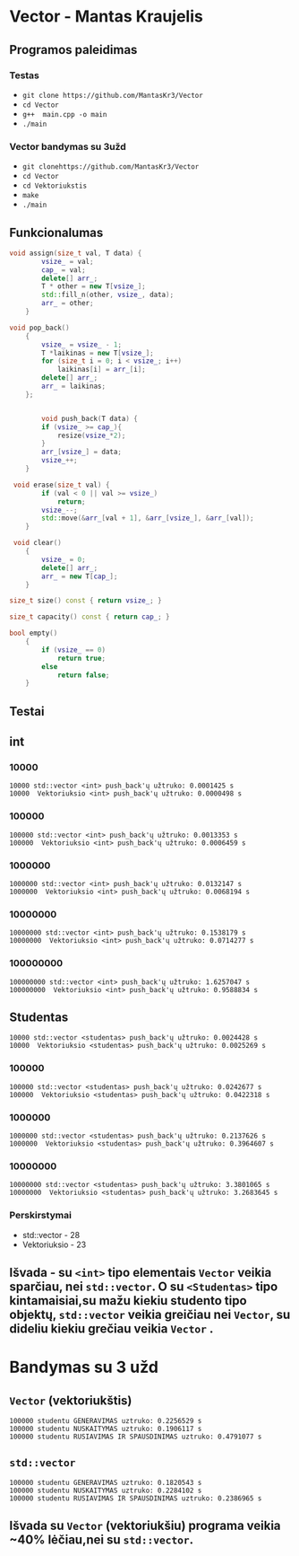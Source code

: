 # Vector - Mantas Kraujelis

## Programos paleidimas

### Testas
- `git clone https://github.com/MantasKr3/Vector`
- `cd Vector` 
- `g++  main.cpp -o main` 
- `./main`

### Vector bandymas su 3užd
- `git clonehttps://github.com/MantasKr3/Vector`
- `cd Vector`
- `cd Vektoriukstis`
- `make`
- `./main`


## Funkcionalumas
```c++
void assign(size_t val, T data) {
        vsize_ = val;
        cap_ = val;
        delete[] arr_;
        T * other = new T[vsize_];
        std::fill_n(other, vsize_, data);
        arr_ = other;
    }
```
```c++
void pop_back()
    {
        vsize_ = vsize_ - 1;
        T *laikinas = new T[vsize_];
        for (size_t i = 0; i < vsize_; i++)
            laikinas[i] = arr_[i];
        delete[] arr_;
        arr_ = laikinas;
    };
```
```c++

        void push_back(T data) {
        if (vsize_ >= cap_){
            resize(vsize_*2);
        }
        arr_[vsize_] = data;
        vsize_++;
    }
```
```c++
 void erase(size_t val) {
        if (val < 0 || val >= vsize_)
            return;
        vsize_--;
        std::move(&arr_[val + 1], &arr_[vsize_], &arr_[val]);
    }
```
```c++
 void clear()
    {
        vsize_ = 0;
        delete[] arr_;
        arr_ = new T[cap_];
    }
 ```   
```c++
size_t size() const { return vsize_; }
```
```c++
size_t capacity() const { return cap_; }
```
```c++
bool empty()
    {
        if (vsize_ == 0)
            return true;
        else
            return false;
    }
```

## Testai

## int

### 10000
```shell
10000 std::vector <int> push_back'ų užtruko: 0.0001425 s
10000  Vektoriuksio <int> push_back'ų užtruko: 0.0000498 s

```
### 100000
```shell
100000 std::vector <int> push_back'ų užtruko: 0.0013353 s
100000  Vektoriuksio <int> push_back'ų užtruko: 0.0006459 s
```
### 1000000

```shell
1000000 std::vector <int> push_back'ų užtruko: 0.0132147 s
1000000  Vektoriuksio <int> push_back'ų užtruko: 0.0068194 s
```


### 10000000

```shell
10000000 std::vector <int> push_back'ų užtruko: 0.1538179 s
10000000  Vektoriuksio <int> push_back'ų užtruko: 0.0714277 s

```
### 100000000
```shell
100000000 std::vector <int> push_back'ų užtruko: 1.6257047 s
100000000  Vektoriuksio <int> push_back'ų užtruko: 0.9588834 s

```
## Studentas

```shell
10000 std::vector <studentas> push_back'ų užtruko: 0.0024428 s
10000  Vektoriuksio <studentas> push_back'ų užtruko: 0.0025269 s

```
### 100000
```shell
100000 std::vector <studentas> push_back'ų užtruko: 0.0242677 s
100000  Vektoriuksio <studentas> push_back'ų užtruko: 0.0422318 s
```
### 1000000

```shell
1000000 std::vector <studentas> push_back'ų užtruko: 0.2137626 s
1000000  Vektoriuksio <studentas> push_back'ų užtruko: 0.3964607 s

```
### 10000000

```shell
10000000 std::vector <studentas> push_back'ų užtruko: 3.3801065 s
10000000  Vektoriuksio <studentas> push_back'ų užtruko: 3.2683645 s

```
### Perskirstymai

- std::vector - 28
- Vektoriuksio - 23

## Išvada - su `<int>` tipo elementais `Vector` veikia sparčiau, nei `std::vector`. O su `<Studentas>` tipo kintamaisiai,su mažu kiekiu studento tipo objektų, `std::vector` veikia greičiau nei `Vector`, su dideliu kiekiu grečiau veikia `Vector` .

# Bandymas su 3 užd


## `Vector` (vektoriukštis)

```shell
100000 studentu GENERAVIMAS uztruko: 0.2256529 s
100000 studentu NUSKAITYMAS uztruko: 0.1906117 s
100000 studentu RUSIAVIMAS IR SPAUSDINIMAS uztruko: 0.4791077 s

```
## `std::vector`

```shell
100000 studentu GENERAVIMAS uztruko: 0.1820543 s
100000 studentu NUSKAITYMAS uztruko: 0.2284102 s
100000 studentu RUSIAVIMAS IR SPAUSDINIMAS uztruko: 0.2386965 s
```
## Išvada su `Vector` (vektoriukšiu) programa veikia ~40% lėčiau,nei su `std::vector`.
